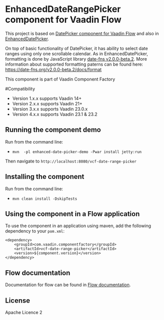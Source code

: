 # EnhancedDateRangePicker component for Vaadin Flow

This project is based on [DatePicker component for Vaadin Flow](https://github.com/vaadin/vaadin-date-picker-flow) and also in [EnhancedDatePicker](https://github.com/vaadin-component-factory/enhanced-date-picker).

On top of basic functionality of DatePicker, it has ability to select date ranges using only one scrollable calendar.
As in EnhancedDatePicker, formatting is done by JavaScript library [date-fns v2.0.0-beta.2](https://date-fns.org/v2.0.0-beta.2/docs/Getting-Started). More information about supported formatting paterns can be found here:
 https://date-fns.org/v2.0.0-beta.2/docs/format
 
This component is part of Vaadin Component Factory

#Compatibility

- Version 1.x.x supports Vaadin 14+
- Version 2.x.x supports Vaadin 21+
- Version 3.x.x supports Vaadin 23.0.x
- Version 4.x.x supports Vaadin 23.1 & 23.2

## Running the component demo
Run from the command line:
- `mvn  -pl enhanced-date-picker-demo -Pwar install jetty:run`

Then navigate to `http://localhost:8080/vcf-date-range-picker`

## Installing the component
Run from the command line:
- `mvn clean install -DskipTests`

## Using the component in a Flow application
To use the component in an application using maven,
add the following dependency to your `pom.xml`:
```
<dependency>
    <groupId>com.vaadin.componentfactory</groupId>
    <artifactId>vcf-date-range-picker</artifactId>
    <version>${component.version}</version>
</dependency>
```

## Flow documentation
Documentation for flow can be found in [Flow documentation](https://github.com/vaadin/flow-and-components-documentation/blob/master/documentation/Overview.asciidoc).

## License

Apache Licence 2